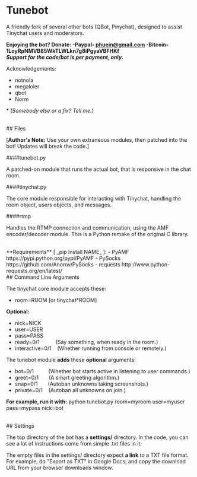 # Tunebot
A friendly fork of several other bots (QBot, Pinychat), designed to assist Tinychat users and moderators.

**Enjoying the bot? Donate: -Paypal- phuein@gmail.com -Bitcoin- 1LoyRpNMVB85WkTLWLkn7g8iPgyaVBFHKf**<br>
***Support for the code/bot is per payment, only.***

Acknowledgements:
+ notnola
+ megaloler
+ qbot
+ Norm

\* _(Somebody else or a fix? Tell me.)_

<br>
## Files

[**Author's Note:** Use your own extraneous modules, then patched into the bot! Updates will break the code.]


####tunebot.py

A patched-on module that runs the actual bot, that is responsive in the chat room.

####tinychat.py

The core module responsible for interacting with Tinychat, handling the room object, users objects, and messages.

####rtmp

Handles the RTMP connection and communication, using the AMF encoder/decoder module. This is a Python remake of the original C library.

<br>
**Requirements** [ _pip install NAME_ ]:
- PyAMF https://pypi.python.org/pypi/PyAMF
- PySocks https://github.com/Anorov/PySocks
- requests http://www.python-requests.org/en/latest/

<br>
## Command Line Arguments

The tinychat core module accepts these:

- room=ROOM [or tinychat*ROOM]

**Optional:**
- nick=NICK
- user=USER
- pass=PASS
- ready=0/1 &nbsp;&nbsp;&nbsp;&nbsp;&nbsp;&nbsp;&nbsp;&nbsp;&nbsp; (Say something, when ready in the room.)
- interactive=0/1 &nbsp;&nbsp; (Whether running from console or remotely.)

The tunebot module **adds** these **optional** arguments:

- bot=0/1  &nbsp;&nbsp;&nbsp;&nbsp;&nbsp;&nbsp;&nbsp;&nbsp; (Whether bot starts active in listening to user commands.)
- greet=0/1 &nbsp;&nbsp;&nbsp;&nbsp;&nbsp; (A smart greeting algorithm.)
- snap=0/1 &nbsp;&nbsp;&nbsp;&nbsp;&nbsp; (Autoban unknowns taking screenshots.)
- private=0/1 &nbsp;&nbsp; (Autoban all unknowns on join.)

**For example, run it with:** python tunebot.py room=myroom user=myuser pass=mypass nick=bot

<br>
## Settings

The top directory of the bot has a **settings/** directory. In the code, you can see a lot of instructions come from simple .txt files in it.

The empty files in the settings/ directory expect **a link** to a TXT file format. For example, do "Export as TXT" in Google Docs, and copy the download URL from your browser downloads window.

<br>
